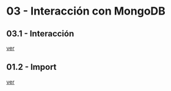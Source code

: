 # 03 - Interacción con MongoDB

## 03.1 - Interacción
[ver](https://github.com/AcademiaBinaria/MongoDB/blob/master/03-interaccion/03.1-interaccion.md)

## 01.2 - Import
[ver](https://github.com/AcademiaBinaria/MongoDB/blob/master/03-interaccion/03.2-import.md)
